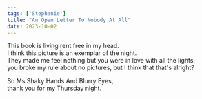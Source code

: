 ```yaml
---
tags: ['Stephanie']
title: "An Open Letter To Nobody At All"
date: 2023-10-02
---
```


This book is living rent free in my head.  
I think this picture is an exemplar of the night.   
They made me feel nothing but you were in love with all the lights.  
you broke my rule about no pictures, but I think that that's alright?

So Ms Shaky Hands And Blurry Eyes,  
thank you for my Thursday night.  
